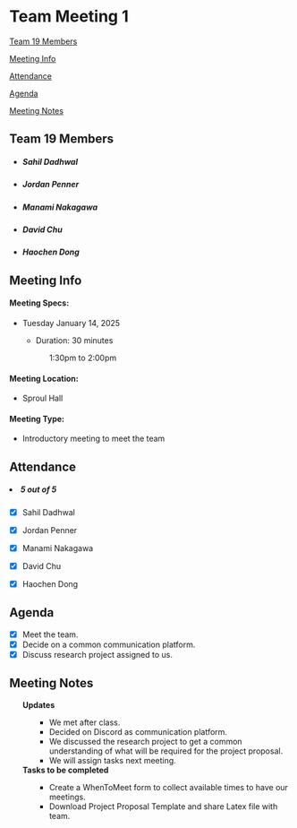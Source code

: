 # Team Meeting 1

[Team 19 Members](#team-19-members)

[Meeting Info](#meeting-info)

[Attendance](#attendance)

[Agenda](#agenda)

[Meeting Notes](#meeting-notes)

<!-- [Previous Meeting](https://github.com/.......meetings/111923-team_progress4.md) -->

## **Team 19 Members**
<ul>

<!-- List of Names to copy/paste
Sahil Dadhwal
Jordan Penner
Manami Nakagawa
David Chu
Haochen Dong 
-->

  ##### <li> *Sahil Dadhwal* </li>
  ##### <li> *Jordan Penner* </li>
  ##### <li> *Manami Nakagawa* </li>
  ##### <li> *David Chu* </li>
  ##### <li> *Haochen Dong* </li>

</ul>

## **Meeting Info**
#### Meeting Specs: 
<ul>
  <li>Tuesday January 14, 2025</li>
  <ul>
    <li>Duration: 30 minutes</li>
        <ol>1:30pm to 2:00pm<ol>
  </ul>
</ul>

#### Meeting Location: 
<ul>
  <li>Sproul Hall</li>
</ul>

#### Meeting Type: 
<ul>
  <li>Introductory meeting to meet the team</li>
</ul>	

## **Attendance**
##### <li> *5 out of 5* </li>
- [x] Sahil Dadhwal
- [x] Jordan Penner
- [x] Manami Nakagawa
- [x] David Chu
- [x] Haochen Dong


## **Agenda**
- [x] Meet the team.
- [x] Decide on a common communication platform.
- [x] Discuss research project assigned to us.
    
## **Meeting Notes**
<ul>
<b>Updates</b>
<ul>
    <ul>
        <li>We met after class.</li>
        <li>Decided on Discord as communication platform.</li>
        <li>We discussed the research project to get a common understanding of what will be required for the project proposal.</li>
        <li>We will assign tasks next meeting.</li>
    </ul>
    
</ul>
<b>Tasks to be completed</b>
<ul>
    <ul>
        <li>Create a WhenToMeet form to collect available times to have our meetings.</li>
        <li>Download Project Proposal Template and share Latex file with team.</li>
    </ul>
</ul>